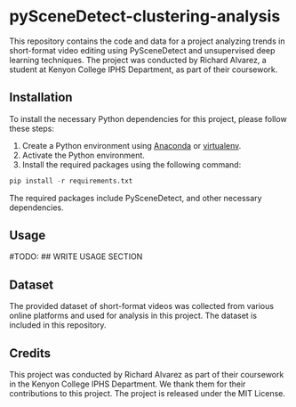 # pySceneDetect-clustering-analysis

This repository contains the code and data for a project analyzing trends in short-format video editing using PySceneDetect and unsupervised deep learning techniques. The project was conducted by Richard Alvarez, a student at Kenyon College IPHS Department, as part of their coursework.

## Installation

To install the necessary Python dependencies for this project, please follow these steps:

1. Create a Python environment using [Anaconda](https://www.anaconda.com/products/individual) or [virtualenv](https://virtualenv.pypa.io/en/latest/).
2. Activate the Python environment.
3. Install the required packages using the following command:

```python
pip install -r requirements.txt
```

The required packages include PySceneDetect, and other necessary dependencies.

## Usage

#TODO: ## WRITE USAGE SECTION

## Dataset

The provided dataset of short-format videos was collected from various online platforms and used for analysis in this project. The dataset is included in this repository.

## Credits

This project was conducted by Richard Alvarez as part of their coursework in the Kenyon College IPHS Department. We thank them for their contributions to this project. The project is released under the MIT License.
